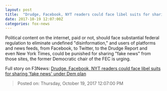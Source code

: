 ```yaml
---
layout: post
title:  "Drudge, Facebook, NYT readers could face libel suits for sharing 'fake news' under Dem plan"
date: 2017-10-19 12:07:00Z
categories: fox-news
---
```


Political content on the internet, paid or not, should face substantial federal regulation to eliminate undefined "disinformation," and users of platforms and news feeds, from Facebook, to Twitter, to the Drudge Report and even New York Times, could be punished for sharing "fake news" from those sites, the former Democratic chair of the FEC is urging.


Full story on F3News: [Drudge, Facebook, NYT readers could face libel suits for sharing 'fake news' under Dem plan](http://www.f3nws.com/n/dSCUgD)

> Posted on: Thursday, October 19, 2017 12:07:00 PM
